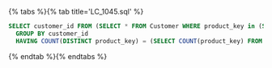 {% tabs %}{% tab title='LC_1045.sql' %}

```sql
SELECT customer_id FROM (SELECT * FROM Customer WHERE product_key in (SELECT * FROM Product)) AS A
  GROUP BY customer_id
  HAVING COUNT(DISTINCT product_key) = (SELECT COUNT(product_key) FROM Product)
```

{% endtab %}{% endtabs %}
